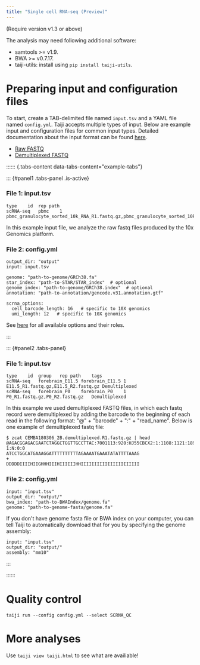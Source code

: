 ```yaml
---
title: "Single cell RNA-seq (Preview)"
---
```


(Require version v1.3 or above)

The analysis may need following additional software:

* samtools >= v1.9.
* BWA >= v0.7.17.
* taiji-utils: install using `pip install taiji-utils`.

Preparing input and configuration files
=======================================

To start, create a TAB-delimited file named `input.tsv` and a YAML file named `config.yml`.
Taiji accepts multiple types of input. Below are example input and configuration files for common input types.
Detailed documentation about the input format can be found [here](https://taiji-pipeline.github.io/documentation/input.html).

<ul class="tabs" data-responsive-accordion-tabs="tabs medium-accordion large-tabs" id="example-tabs">
  <li class="tabs-title is-active"><a href="#panel1" aria-selected="true">Raw FASTQ</a></li>
  <li class="tabs-title"><a href="#panel2">Demultiplexed FASTQ</a></li>
</ul>

:::::: {.tabs-content data-tabs-content="example-tabs"}

::: {#panel1 .tabs-panel .is-active}

### File 1: input.tsv

```
type	id	rep	path
scRNA-seq	pbmc	1	pbmc_granulocyte_sorted_10k_RNA_R1.fastq.gz,pbmc_granulocyte_sorted_10k_RNA_R2.fastq.gz
```

In this example input file, we analyze the raw fastq files produced by the 10x Genomics platform.

### File 2: config.yml

```
output_dir: "output"
input: input.tsv

genome: "path-to-genome/GRCh38.fa"
star_index: "path-to-STAR/STAR_index"  # optional
genome_index: "path-to-genome/GRCh38.index"  # optional
annotation: "path-to-annotation/gencode.v31.annotation.gtf"

scrna_options:
  cell_barcode_length: 16   # specific to 10X genomics
  umi_length: 12   # specific to 10X genomics
```

See [here](https://taiji-pipeline.github.io/documentation/options.html) for all available options and their roles.

:::

::: {#panel2 .tabs-panel}

### File 1: input.tsv

```
type	id	group	rep	path	tags
scRNA-seq	forebrain_E11.5	forebrain_E11.5	1	E11.5_R1.fastq.gz,E11.5_R2.fastq.gz	Demultiplexed
scRNA-seq	forebrain_P0	forebrain_P0	1	P0_R1.fastq.gz,P0_R2.fastq.gz	Demultiplexed
```

In this example we used demultiplexed FASTQ files, in which each fastq record
were demultiplexed by adding the barcode to the beginning of each read
in the following format: "@" + "barcode" + ":" + "read_name".
Below is one example of demultiplexed fastq file:

```
$ zcat CEMBA180306_2B.demultiplexed.R1.fastq.gz | head 
@AGACGGAGACGAATCTAGGCTGGTTGCCTTAC:7001113:920:HJ55CBCX2:1:1108:1121:1892 1:N:0:0
ATCCTGGCATGAAAGGATTTTTTTTTTAGAAAATGAAATATATTTTAAAG
+
DDDDDIIIIHIIGHHHIIIHIIIIIIHHIIIIIIIIIIIIIIIIIIIIII
```

### File 2: config.yml

```
input: "input.tsv"
output_dir: "output/"
bwa_index: "path-to-BWAIndex/genome.fa"
genome: "path-to-genome-fasta/genome.fa"
```

If you don't have genome fasta file or BWA index on your computer, you can tell
Taiji to automatically download that for you by specifying the genome assembly:

```
input: "input.tsv"
output_dir: "output/"
assembly: "mm10"
```

:::

::::::

Quality control
===============

```
taiji run --config config.yml --select SCRNA_QC
```

More analyses
=============

Use `taiji view taiji.html` to see what are availiable!